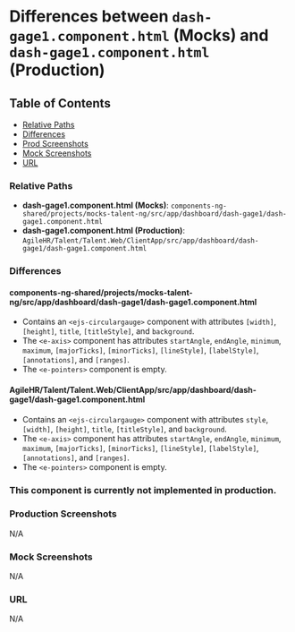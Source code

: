 # Differences between `dash-gage1.component.html` (Mocks) and `dash-gage1.component.html` (Production)

## Table of Contents

-   [Relative Paths](#relative-paths)
-   [Differences](#differences)
-   [Prod Screenshots](#prod-screenshots)
-   [Mock Screenshots](#mock-screenshots)
-   [URL](#url)

### Relative Paths

-   **dash-gage1.component.html (Mocks)**: `components-ng-shared/projects/mocks-talent-ng/src/app/dashboard/dash-gage1/dash-gage1.component.html`
-   **dash-gage1.component.html (Production)**: `AgileHR/Talent/Talent.Web/ClientApp/src/app/dashboard/dash-gage1/dash-gage1.component.html`

### Differences

#### components-ng-shared/projects/mocks-talent-ng/src/app/dashboard/dash-gage1/dash-gage1.component.html

-   Contains an `<ejs-circulargauge>` component with attributes `[width]`, `[height]`, `title`, `[titleStyle]`, and `background`.
-   The `<e-axis>` component has attributes `startAngle`, `endAngle`, `minimum`, `maximum`, `[majorTicks]`, `[minorTicks]`, `[lineStyle]`, `[labelStyle]`, `[annotations]`, and `[ranges]`.
-   The `<e-pointers>` component is empty.

#### AgileHR/Talent/Talent.Web/ClientApp/src/app/dashboard/dash-gage1/dash-gage1.component.html

-   Contains an `<ejs-circulargauge>` component with attributes `style`, `[width]`, `[height]`, `title`, `[titleStyle]`, and `background`.
-   The `<e-axis>` component has attributes `startAngle`, `endAngle`, `minimum`, `maximum`, `[majorTicks]`, `[minorTicks]`, `[lineStyle]`, `[labelStyle]`, `[annotations]`, and `[ranges]`.
-   The `<e-pointers>` component is empty.

### This component is currently not implemented in production.

### Production Screenshots

N/A

### Mock Screenshots

N/A

### URL

N/A

